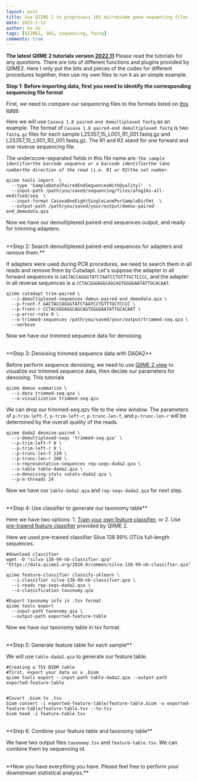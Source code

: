 ```yaml
---
layout: post
title: Use QIIME 2 to preprocess 16S microbiome gene sequencing files in fastq.gz fromat
date: 2023-1-12
author: Ke Xu
tags: [QIIME2, 16S, sequencing, fastq]
comments: true
---
```


**The latest QIIME 2 tutorials version [2022.11](https://docs.qiime2.org/2022.11/)** Please read the tutorials for any questions. There are lots of different functions and plugins provided by QIIME2. Here I only put the bits and pieces of the codes for different procedures together, then use my own files to run it as an simple example.


**Step 1: Before importing data, first you need to identify the corresponding sequencing file format**

First, we need to compare our sequencing files to the formats listed on [this page](https://docs.qiime2.org/2022.11/tutorials/importing/). 

Here we will use `Casava 1.8 paired-end demultiplexed fastq` as an example. The format of `Casava 1.8 paired-end demultiplexed fastq` is two `fastq.gz` files for each sample L2S357_15_L001_R1_001.fastq.gz and L2S357_15_L001_R2_001.fastq.gz. The R1 and R2 stand for one forward and one reverse sequencing file. 

The underscore-separated fields in this file name are: `the sample identifier`_`the barcode sequence or a barcode identifier`_`the lane number`_`the direction of the read (i.e. R1 or R2)`_`the set number`.


```
qiime tools import  \
  --type 'SampleData[PairedEndSequencesWithQuality]'  \
  --input-path /path/you/saved/sequencing/files/afog16s-all-modified/seq  \
  --input-format CasavaOneEightSingleLanePerSampleDirFmt  \
  --output-path /path/you/saved/your/output/demux-paired-end_demodata.qza
```

Now we have our demultiplexed paired-end sequences output, and ready for trimming adapters.

</br>
**Step 2: Search demultiplexed paired-end sequences for adapters and remove them.**

If adapters were used during PCR procedures, we need to search them in all reads and remove them by Cutadapt. Let's suppose the adapter in all forward sequences is `GACTACCAGGGTATCTAATCCTGTTTGCTCCCC`, and the adapter in all reverse sequences is a `CCTACGGGAGGCAGCAGTGGGGAATATTGCACAAT`.

```
qiime cutadapt trim-paired \
  --i-demultiplexed-sequences demux-paired-end_demodata.qza \
  --p-front-f GACTACCAGGGTATCTAATCCTGTTTGCTCCCC \
  --p-front-r CCTACGGGAGGCAGCAGTGGGGAATATTGCACAAT \
  --p-error-rate 0 \
  --o-trimmed-sequences /path/you/saved/your/output/trimmed-seq.qza \
  --verbose
```

Now we have our trimmed sequence data for denoising.

</br>
**Step 3: Denoising trimmed sequence data with DADA2**

Before perform sequence denoising, we need to use [QIIME 2 view](https://view.qiime2.org/) to visualize our trimmed sequence data, then decide our parameters for denoising. This tutorials 

```
qiime demux summarize \
  --i-data trimmed-seq.qza \
  --o-visualization trimmed-seq.qzv
```

We can drop our trimmed-seq.qzv file to the view window. The parameters of `p-trim-left-f`, `p-trim-left-r`, `p-trunc-len-f`, and `p-trunc-len-r` will be determined by the overall quality of the reads.

```
qiime dada2 denoise-paired \
  --i-demultiplexed-seqs 'trimmed-seq.qza' \
  --p-trim-left-f 0 \
  --p-trim-left-r 0 \
  --p-trunc-len-f 220 \
  --p-trunc-len-r 200 \
  --o-representative-sequences rep-seqs-dada2.qza \
  --o-table table-dada2.qza \
  --o-denoising-stats satats-dada2.qza \
  --p-n-threads 24
```

Now we have our `table-dada2.qza` and `rep-seqs-dada2.qza` for next step.

</br>
**Step 4: Use classifier to generate our taxonomy table**

Here we have two options: 1. [Train your own feature classifier](https://docs.qiime2.org/2022.11/tutorials/feature-classifier/), or 2. Use [pre-traiend feature classifier](https://docs.qiime2.org/2022.11/data-resources/) provided by QIIME 2.

Here we used pre-trained classifier Silva 138 99% OTUs full-length sequences.

```
#download classifier
wget -O "silva-138-99-nb-classifier.qza" "https://data.qiime2.org/2020.8/common/silva-138-99-nb-classifier.qza"

qiime feature-classifier classify-sklearn \
  --i-classifier silva-138-99-nb-classifier.qza \
  --i-reads rep-seqs-dada2.qza \
  --o-classification taxonomy.qza

#Export taxonomy info in .tsv format
qiime tools export 
  --input-path taxonomy.qza \
  --output-path exported-feature-table
```

Now we have our taxonomy table in tsv format.

</br>
**Step 5: Generate feature table for each sample**

We will use `table-dada2.qza` to generate our feature table.

```
#Creating a TSV BIOM table
#first, export your data as a .biom
qiime tools export --input-path table-dada2.qza --output-path exported-feature-table


#Covert .biom to .tsv
biom convert -i exported-feature-table/feature-table.biom -o exported-feature-table/feature-table.tsv --to-tsv
biom head -i feature-table.tsv
```

</br>
**Step 6: Combine your feature table and taxonomy table**

We have two output files `taxonomy.tsv` and `feature-table.tsv`. We can combine them by sequencing id. 

</br>
**Now you have everything you have. Please feel free to perform your downstream statistical analysis.**

